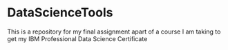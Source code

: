 # DataScienceTools
This is a repository for my final assignment apart of a course I am taking to get my IBM Professional Data Science Certificate
